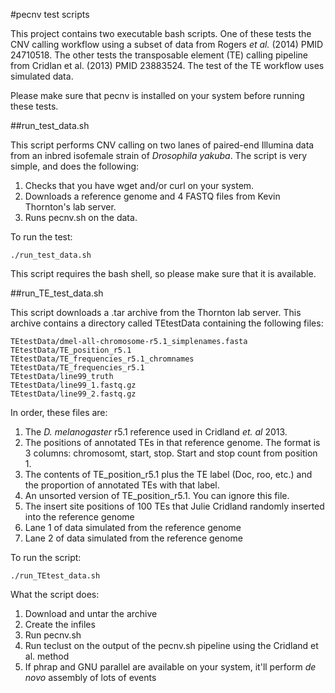#pecnv test scripts

This project contains two executable bash scripts.  One of these tests the CNV calling workflow using a subset of data from Rogers _et al._ (2014) PMID 24710518.  The other tests the transposable element (TE) calling pipeline from Cridlan et al. (2013) PMID 23883524.  The test of the TE workflow uses simulated data.

Please make sure that pecnv is installed on your system before running these tests.

##run_test_data.sh

This script performs CNV calling on two lanes of paired-end Illumina data from an inbred isofemale strain of _Drosophila yakuba_.  The script is very simple, and does the following:

1. Checks that you have wget and/or curl on your system.
2. Downloads a reference genome and 4 FASTQ files from Kevin Thornton's lab server.
3. Runs pecnv.sh on the data.

To run the test:

```
./run_test_data.sh
```

This script requires the bash shell, so please make sure that it is available.

##run_TE_test_data.sh

This script downloads a .tar archive from the Thornton lab server.  This archive contains a directory called TEtestData containing the following files:

```
TEtestData/dmel-all-chromosome-r5.1_simplenames.fasta
TEtestData/TE_position_r5.1
TEtestData/TE_frequencies_r5.1_chromnames
TEtestData/TE_frequencies_r5.1
TEtestData/line99_truth
TEtestData/line99_1.fastq.gz
TEtestData/line99_2.fastq.gz
```

In order, these files are:

1. The _D. melanogaster_ r5.1 reference used in Cridland _et. al_ 2013.
2. The positions of annotated TEs in that reference genome.  The format is 3 columns: chromosomt, start, stop.  Start and stop count from position 1.
3. The contents of TE_position_r5.1 plus the TE label (Doc, roo, etc.) and the proportion of annotated TEs with that label.
4. An unsorted version of TE_position_r5.1.  You can ignore this file.
5. The insert site positions of 100 TEs that Julie Cridland randomly inserted into the reference genome
6. Lane 1 of data simulated from the reference genome
7. Lane 2 of data simulated from the reference genome

To run the script:

```
./run_TEtest_data.sh
```

What the script does:

1. Download and untar the archive
2. Create the infiles
3. Run pecnv.sh
4. Run teclust on the output of the pecnv.sh pipeline using the Cridland et al. method
5. If phrap and GNU parallel are available on your system, it'll perform _de novo_ assembly of lots of events